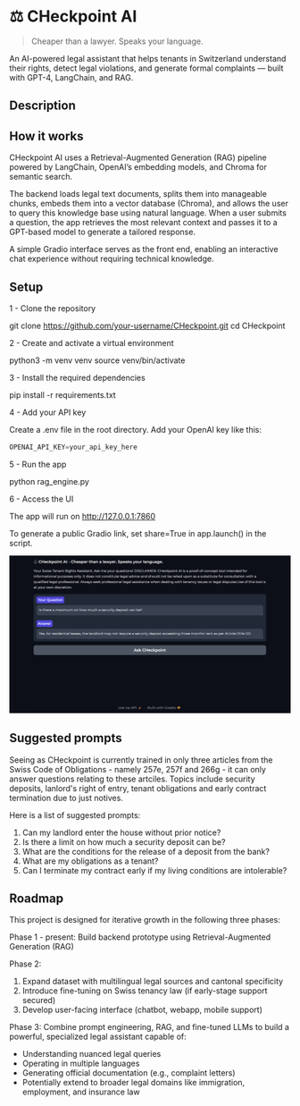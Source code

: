 # ⚖️ CHeckpoint AI
> Cheaper than a lawyer. Speaks your language.

An AI-powered legal assistant that helps tenants in Switzerland understand their rights, detect legal violations, and generate formal complaints — built with GPT-4, LangChain, and RAG.

## Description 

## How it works

CHeckpoint AI uses a Retrieval-Augmented Generation (RAG) pipeline powered by LangChain, OpenAI’s embedding models, and Chroma for semantic search.

The backend loads legal text documents, splits them into manageable chunks, embeds them into a vector database (Chroma), and allows the user to query this knowledge base using natural language. When a user submits a question, the app retrieves the most relevant context and passes it to a GPT-based model to generate a tailored response.

A simple Gradio interface serves as the front end, enabling an interactive chat experience without requiring technical knowledge.

## Setup

1 - Clone the repository

git clone https://github.com/your-username/CHeckpoint.git
cd CHeckpoint

2 - Create and activate a virtual environment

python3 -m venv venv
source venv/bin/activate

3 - Install the required dependencies

pip install -r requirements.txt

4 - Add your API key

Create a .env file in the root directory.
Add your OpenAI key like this:
``` python
OPENAI_API_KEY=your_api_key_here
```
5 - Run the app

python rag_engine.py

6 - Access the UI

The app will run on http://127.0.0.1:7860

To generate a public Gradio link, set share=True in app.launch() in the script.

![The app looks like this](Screenshot.png)



## Suggested prompts

Seeing as CHeckpoint is currently trained in only three articles from the Swiss Code of Obligations - namely 257e, 257f and 266g - it can only answer questions relating to these artciles. Topics include security deposits, lanlord's right of entry, tenant obligations and early contract termination due to just notives.

Here is a list of suggested prompts: 

1) Can my landlord enter the house without prior notice?
2) Is there a limit on how much a security deposit can be?
3) What are the conditions for the release of a deposit from the bank?
4) What are my obligations as a tenant?
5) Can I terminate my contract early if my living conditions are intolerable?

## Roadmap
This project is designed for iterative growth in the following three phases:

Phase 1 - present: Build backend prototype using Retrieval-Augmented Generation (RAG)

Phase 2: 

1. Expand dataset with multilingual legal sources and cantonal specificity
2. Introduce fine-tuning on Swiss tenancy law (if early-stage support secured)
3. Develop user-facing interface (chatbot, webapp, mobile support)

Phase 3: Combine prompt engineering, RAG, and fine-tuned LLMs to build a powerful, specialized legal assistant capable of:
  - Understanding nuanced legal queries
  - Operating in multiple languages
  - Generating official documentation (e.g., complaint letters)
  - Potentially extend to broader legal domains like immigration, employment, and insurance law